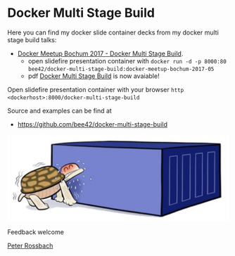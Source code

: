 # Docker Multi Stage Build

Here you can find my docker slide container decks from my docker multi stage build talks:

  - [Docker Meetup Bochum 2017 - Docker Multi Stage Build][1].
    - open slidefire presentation container with `docker run -d -p 8000:80 bee42/docker-multi-stage-build:docker-meetup-bochum-2017-05`
    - pdf [Docker Multi Stage Build][2] is now avaiable!


Open slidefire presentation container with your browser `http <dockerhost>:8000/docker-multi-stage-build`

Source and examples can be find at

* https://github.com/bee42/docker-multi-stage-build

![](images/heavy-stage-build.png)

Feedback welcome

[Peter Rossbach][3]


  [1]: https://www.meetup.com/de-DE/Docker-Bochum/events/239659126/
  [2]: https://speakerdeck.com/rossbachp/docker-multi-stage-build:docker-meetup-bochum-2017-05
  [3]: http://twitter.com/PRossbach
